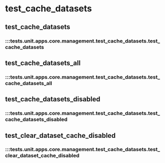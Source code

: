 # test_cache_datasets

## test_cache_datasets

### :::tests.unit.apps.core.management.test_cache_datasets.test_cache_datasets

## test_cache_datasets_all

### :::tests.unit.apps.core.management.test_cache_datasets.test_cache_datasets_all

## test_cache_datasets_disabled

### :::tests.unit.apps.core.management.test_cache_datasets.test_cache_datasets_disabled

## test_clear_dataset_cache_disabled

### :::tests.unit.apps.core.management.test_cache_datasets.test_clear_dataset_cache_disabled

